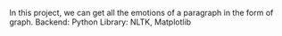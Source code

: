 In this project, we can get all the emotions of a paragraph in the form of graph.
Backend: Python
Library: NLTK, Matplotlib
